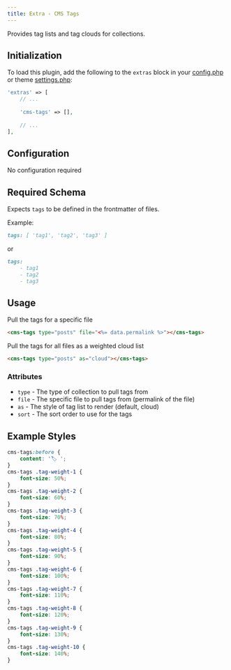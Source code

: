 ```yaml
---
title: Extra - CMS Tags
---
```


Provides tag lists and tag clouds for collections.

## Initialization

To load this plugin, add the following to the `extras` block in your
[config.php](https://markdownmaster.com/docs/site-configuration.html) or
theme [settings.php](https://markdownmaster.com/docs/theme-development.html):

```php
'extras' => [
    // ...
    
    'cms-tags' => [],
    
    // ...
],
```


## Configuration

No configuration required

## Required Schema

Expects `tags` to be defined in the frontmatter of files.

Example:

```markdown
tags: [ 'tag1', 'tag2', 'tag3' ]
```

or

```markdown
tags:
    - tag1
    - tag2
    - tag3
```


## Usage

Pull the tags for a specific file

```html
<cms-tags type="posts" file="<%= data.permalink %>"></cms-tags>
```

Pull the tags for all files as a weighted cloud list

```html
<cms-tags type="posts" as="cloud"></cms-tags>
```


### Attributes

- `type` - The type of collection to pull tags from
- `file` - The specific file to pull tags from (permalink of the file)
- `as` - The style of tag list to render (default, cloud)
- `sort` - The sort order to use for the tags

## Example Styles

```css
cms-tags:before {
    content: '🏷 ';
}
cms-tags .tag-weight-1 {
    font-size: 50%;
}
cms-tags .tag-weight-2 {
    font-size: 60%;
}
cms-tags .tag-weight-3 {
    font-size: 70%;
}
cms-tags .tag-weight-4 {
    font-size: 80%;
}
cms-tags .tag-weight-5 {
    font-size: 90%;
}
cms-tags .tag-weight-6 {
    font-size: 100%;
}
cms-tags .tag-weight-7 {
    font-size: 110%;
}
cms-tags .tag-weight-8 {
    font-size: 120%;
}
cms-tags .tag-weight-9 {
    font-size: 130%;
}
cms-tags .tag-weight-10 {
    font-size: 140%;
}
```
